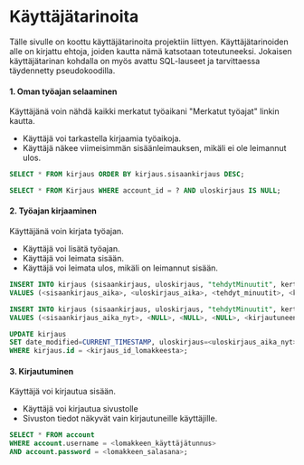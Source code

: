 # Käyttäjätarinoita

Tälle sivulle on koottu käyttäjätarinoita projektiin liittyen. Käyttäjätarinoiden alle on kirjattu ehtoja, joiden kautta nämä katsotaan toteutuneeksi. Jokaisen käyttäjätarinan kohdalla on myös avattu SQL-lauseet ja tarvittaessa täydennetty pseudokoodilla.

#### 1. Oman työajan selaaminen

Käyttäjänä voin nähdä kaikki merkatut työaikani "Merkatut työajat" linkin kautta.

* Käyttäjä voi tarkastella kirjaamia työaikoja.
* Käyttäjä näkee viimeisimmän sisäänleimauksen, mikäli ei ole leimannut ulos.

```sql
SELECT * FROM kirjaus ORDER BY kirjaus.sisaankirjaus DESC;

SELECT * FROM Kirjaus WHERE account_id = ? AND uloskirjaus IS NULL;

```

#### 2. Työajan kirjaaminen

Käyttäjänä voin kirjata työajan.

* Käyttäjä voi lisätä työajan.
* Käyttäjä voi leimata sisään.
* Käyttäjä voi leimata ulos, mikäli on leimannut sisään.

```sql
INSERT INTO kirjaus (sisaankirjaus, uloskirjaus, "tehdytMinuutit", kertyma, account_id) 
VALUES (<sisaankirjaus_aika>, <uloskirjaus_aika>, <tehdyt_minuutit>, <kertyma>, <kirjautuneen_käyttäjän_id>);

INSERT INTO kirjaus (sisaankirjaus, uloskirjaus, "tehdytMinuutit", kertyma, account_id) 
VALUES (<sisaankirjaus_aika_nyt>, <NULL>, <NULL>, <NULL>, <kirjautuneen_käyttäjän_id>);

UPDATE kirjaus 
SET date_modified=CURRENT_TIMESTAMP, uloskirjaus=<uloskirjaus_aika_nyt> 
WHERE kirjaus.id = <kirjaus_id_lomakkeesta>;

```

#### 3. Kirjautuminen

Käyttäjä voi kirjautua sisään.

* Käyttäjä voi kirjautua sivustolle
* Sivuston tiedot näkyvät vain kirjautuneille käyttäjille.

```sql
SELECT * FROM account 
WHERE account.username = <lomakkeen_käyttäjätunnus> 
AND account.password = <lomakkeen_salasana>;
```







